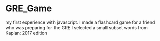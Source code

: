 # GRE_Game

my first experience with javascript.
I made a flashcard game for a friend who was preparing for the GRE
I selected a small subset words from Kaplan: 2017 edition